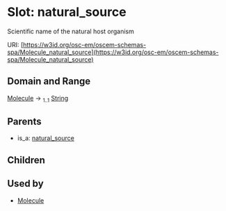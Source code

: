 
# Slot: natural_source

Scientific name of the natural host organism

URI: [https://w3id.org/osc-em/oscem-schemas-spa/Molecule_natural_source](https://w3id.org/osc-em/oscem-schemas-spa/Molecule_natural_source)


## Domain and Range

[Molecule](Molecule.md) &#8594;  <sub>1..1</sub> [String](types/String.md)

## Parents

 *  is_a: [natural_source](natural_source.md)

## Children


## Used by

 * [Molecule](Molecule.md)
